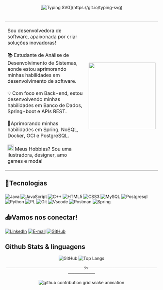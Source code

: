 <div align="center">
  
[![Typing SVG](https://readme-typing-svg.herokuapp.com?font=Ubuntu&weight=900&size=22&pause=1000&color=FF65C1&width=435&lines=%E2%8B%85%CB%9A%E2%82%8A%E2%80%A7+%CB%9A+%E0%AD%A8%E0%AD%A7+Seja+Bem+vindo(a)++%CB%9A%E2%82%8A%E2%80%A7+%E0%AD%A8%E0%AD%A7+%E2%80%A7%E2%82%8A%CB%9A+%E2%8B%85;Meu+nome+%C3%A9+Sabrina+Gomes;Sou+desenvolvedora+Backend+Java!)](https://git.io/typing-svg)

#
<table>
  <tr>
    <td>
      <p align="left">Sou desenvolvedora de software, apaixonada por criar soluções inovadoras!<br><br>📚 Estudante de Análise de Desenvolvimento de Sistemas, aonde estou aprimorando minhas habilidades em desenvolvimento de software.<br><br>💡    Com foco em Back-end, estou desenvolvendo minhas habilidades em Banco de Dados, Spring-boot e APIs REST.<br><br>🌱Aprimorando minhas habilidades em Spring, NoSQL, Docker, OCI e PostgreSQL.<br><br><img src="https://raw.githubusercontent.com/Tarikul-Islam-Anik/Animated-Fluent-Emojis/master/Emojis/Smilies/Alien%20Monster.png" alt="Alien Monster" width="20" height="20" /> Meus Hobbies? Sou uma ilustradora, designer, amo games e moda!<br></p>
</td>
    <td>
      <img align="right" alt="" height="220px" src="https://github.com/user-attachments/assets/f51ca61f-d9ac-43cc-bfba-403a347d05e3">
  </td>
  </tr>
 </table>
</div>
</div>


## 📌Tecnologias 

###

![Java](https://img.shields.io/badge/java-FF5FB5.svg?style=for-the-badge&logo=openjdk&logoColor=white)
![JavaScript](https://img.shields.io/badge/JavaScript-FF5FB5?style=for-the-badge&logo=javascript&logoColor=white)
![C++](https://img.shields.io/badge/C%2B%2B-FF5FB5?style=for-the-badge&logo=c%2B%2B&logoColor=white)
![HTML5](https://img.shields.io/badge/HTML5-FF5FB5?style=for-the-badge&logo=html5&logoColor=white)
![CSS3](https://img.shields.io/badge/CSS3-FF5FB5?style=for-the-badge&logo=css3&logoColor=white)
![MySQL](https://img.shields.io/badge/MySQL-FF5FB5?style=for-the-badge&logo=mysql&logoColor=white)
![Postgresql](https://img.shields.io/badge/PostgreSQL-FF5FB5?style=for-the-badge&logo=postgresql&logoColor=white)
![Python](https://img.shields.io/badge/Python-FF5FB5.svg?style=for-the-badge&logo=python&logoColor=white)
![PL](https://img.shields.io/badge/PL%2FSQL-FF5FB5?style=for-the-badge&logo=oracle&logoColor=FF5FB5&labelColor=FFFFFF&color=FF5FB5)
![Git](https://img.shields.io/badge/GIT-FF5FB5?style=for-the-badge&logo=git&logoColor=white)
![Vscode](https://img.shields.io/badge/Vscode-FF5FB5?style=for-the-badge&logo=visual-studio-code&logoColor=white)
![Postman](https://img.shields.io/badge/Postman-FF5FB5?style=for-the-badge&logo=postman&logoColor=white)
![Spring](https://img.shields.io/badge/Spring-FF5FB5?style=for-the-badge&logo=spring&logoColor=white)



###
<h2>📥Vamos nos conectar!</h2> 

[![LinkedIn](https://img.shields.io/badge/linkedin-%230077B5.svg?style=for-the-badge&logo=linkedin&logoColor=white)](https://www.linkedin.com/in/sabrina-santos-gomes/)
[![E-mail](https://img.shields.io/badge/-Email-000?style=for-the-badge&logo=microsoft-outlook&logoColor=white)](mailto:sabrina.gomess.dev@gmail.com) 
[![GitHub](https://img.shields.io/badge/GitHub-fff?style=for-the-badge&logo=github&logoColor=black)](https://github.com/SasaGomess)


## Github Stats & linguagens
<div style="text-align: center;" align="center">
  
![GitHub](https://github-readme-stats.vercel.app/api?username=SasaGomess&show_icons=true&theme=ambient_gradient)
![Top Langs](https://github-readme-stats.vercel.app/api/top-langs/?username=SasaGomess&layout=compact&theme=ambient_gradient)


──────────────────────────୨ৎ────────────────────────────────
</div>
<div align="center">
<picture align="center">
  <source media="(prefers-color-scheme: dark)" srcset="https://raw.githubusercontent.com/SasaGomess/SasaGomess/output/github-contribution-grid-snake-dark.svg">
  <source media="(prefers-color-scheme: light)" srcset="https://raw.githubusercontent.com/Sasagomess/SasaGomess/output/github-contribution-grid-snake-dark.svg">
  <img align="center" alt="github contribution grid snake animation" src="https://raw.githubusercontent.com/SasaGomess/SasaGomess/output/github-contribution-grid-snake.svg">
</picture>

</div>
